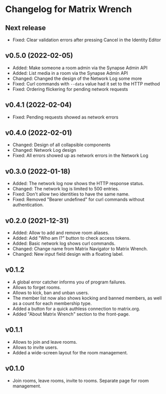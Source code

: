 # Changelog for Matrix Wrench

## Next release
* Fixed: Clear validation errors after pressing Cancel in the Identity Editor

## v0.5.0 (2022-02-05)
* Added: Make someone a room admin via the Synapse Admin API
* Added: List media in a room via the Synapse Admin API
* Changed: Changed the design of the Network Log some more 
* Fixed: Curl commands with `--data` value had it set to the HTTP method
* Fixed: Ordering flickering for pending network requests

## v0.4.1 (2022-02-04)
* Fixed: Pending requests showed as network errors

## v0.4.0 (2022-02-01)
* Changed: Design of all collapsible components 
* Changed: Network Log design
* Fixed: All errors showed up as network errors in the Network Log

## v0.3.0 (2022-01-18)
* Added: The network log now shows the HTTP response status.
* Changed: The network log is limited to 500 entries.
* Fixed: Don't allow two identities to have the same name. 
* Fixed: Removed "Bearer undefined" for curl commands without authentication.

## v0.2.0 (2021-12-31)
* Added: Allow to add and remove room aliases.
* Added: Add "Who am I?" button to check access tokens.
* Added: Basic network log shows curl commands.
* Changed: Change name from Matrix Navigator to Matrix Wrench.
* Changed: New input field design with a floating label.

## v0.1.2
* A global error catcher informs you of program failures.
* Allows to forget rooms.
* Allows to kick, ban and unban users.
* The member list now also shows kocking and banned members, as well as a count for each membership type.
* Added a button for a quick authless connection to matrix.org.
* Added "About Matrix Wrench" section to the front-page.

## v0.1.1
* Allows to join and leave rooms.
* Allows to invite users.
* Added a wide-screen layout for the room management.

## v0.1.0
* Join rooms, leave rooms, invite to rooms. Separate page for room management.
